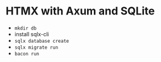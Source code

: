 # HTMX with Axum and SQLite

- `mkdir db`
- install sqlx-cli
- `sqlx database create`
- `sqlx migrate run`
- `bacon run`
